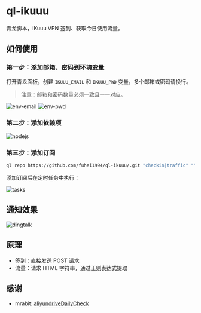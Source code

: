 # ql-ikuuu

青龙脚本，iKuuu VPN 签到、获取今日使用流量。

## 如何使用

### 第一步：添加邮箱、密码到环境变量

打开青龙面板，创建 `IKUUU_EMAIL` 和 `IKUUU_PWD` 变量，多个邮箱或密码请换行。

> 注意：邮箱和密码数量必须一致且一一对应。

<img alt="env-email" src="./screenshots/env-email.png" />  

<img alt="env-pwd" src="./screenshots/env-pwd.png" />  

### 第二步：添加依赖项

<img alt="nodejs" src="./screenshots/nodejs.png" />  

### 第三步：添加订阅

```sh
ql repo https://github.com/fuhei1994/ql-ikuuu/.git "checkin|traffic" "" "qlApi|utils"
```

添加订阅后在定时任务中执行：

<img alt="tasks" src="./screenshots/tasks.png" />  

## 通知效果

<img alt="dingtalk" src="./screenshots/dingtalk.jpg" />  


## 原理

- 签到：直接发送 POST 请求
- 流量：请求 HTML 字符串，通过正则表达式提取

## 感谢

- mrabit: [aliyundriveDailyCheck](https://github.com/mrabit/aliyundriveDailyCheck)
